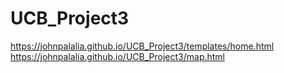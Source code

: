 # UCB_Project3

https://johnpalalia.github.io/UCB_Project3/templates/home.html
https://johnpalalia.github.io/UCB_Project3/map.html
